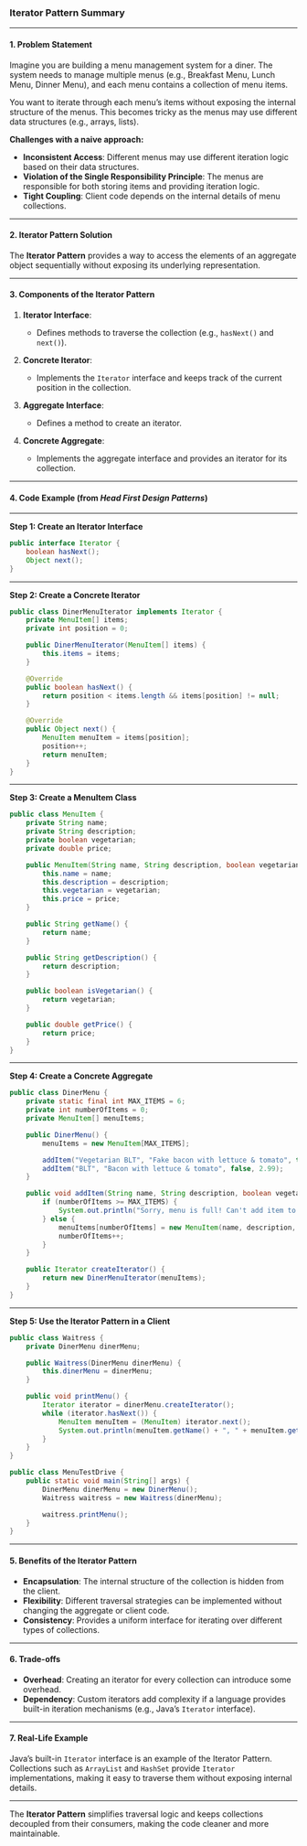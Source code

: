 ### **Iterator Pattern Summary**

---

#### **1. Problem Statement**

Imagine you are building a menu management system for a diner. The system needs to manage multiple menus (e.g., Breakfast Menu, Lunch Menu, Dinner Menu), and each menu contains a collection of menu items.  

You want to iterate through each menu’s items without exposing the internal structure of the menus. This becomes tricky as the menus may use different data structures (e.g., arrays, lists).  

**Challenges with a naive approach:**  
- **Inconsistent Access**: Different menus may use different iteration logic based on their data structures.  
- **Violation of the Single Responsibility Principle**: The menus are responsible for both storing items and providing iteration logic.
- **Tight Coupling**: Client code depends on the internal details of menu collections.

---

#### **2. Iterator Pattern Solution**

The **Iterator Pattern** provides a way to access the elements of an aggregate object sequentially without exposing its underlying representation.

---

#### **3. Components of the Iterator Pattern**

1. **Iterator Interface**:  
   - Defines methods to traverse the collection (e.g., `hasNext()` and `next()`).  

2. **Concrete Iterator**:  
   - Implements the `Iterator` interface and keeps track of the current position in the collection.  

3. **Aggregate Interface**:  
   - Defines a method to create an iterator.  

4. **Concrete Aggregate**:  
   - Implements the aggregate interface and provides an iterator for its collection.

---

#### **4. Code Example (from *Head First Design Patterns*)**

---

**Step 1: Create an Iterator Interface**  

```java
public interface Iterator {
    boolean hasNext();
    Object next();
}
```

---

**Step 2: Create a Concrete Iterator**  

```java
public class DinerMenuIterator implements Iterator {
    private MenuItem[] items;
    private int position = 0;

    public DinerMenuIterator(MenuItem[] items) {
        this.items = items;
    }

    @Override
    public boolean hasNext() {
        return position < items.length && items[position] != null;
    }

    @Override
    public Object next() {
        MenuItem menuItem = items[position];
        position++;
        return menuItem;
    }
}
```

---

**Step 3: Create a MenuItem Class**  

```java
public class MenuItem {
    private String name;
    private String description;
    private boolean vegetarian;
    private double price;

    public MenuItem(String name, String description, boolean vegetarian, double price) {
        this.name = name;
        this.description = description;
        this.vegetarian = vegetarian;
        this.price = price;
    }

    public String getName() {
        return name;
    }

    public String getDescription() {
        return description;
    }

    public boolean isVegetarian() {
        return vegetarian;
    }

    public double getPrice() {
        return price;
    }
}
```

---

**Step 4: Create a Concrete Aggregate**  

```java
public class DinerMenu {
    private static final int MAX_ITEMS = 6;
    private int numberOfItems = 0;
    private MenuItem[] menuItems;

    public DinerMenu() {
        menuItems = new MenuItem[MAX_ITEMS];

        addItem("Vegetarian BLT", "Fake bacon with lettuce & tomato", true, 2.99);
        addItem("BLT", "Bacon with lettuce & tomato", false, 2.99);
    }

    public void addItem(String name, String description, boolean vegetarian, double price) {
        if (numberOfItems >= MAX_ITEMS) {
            System.out.println("Sorry, menu is full! Can't add item to menu.");
        } else {
            menuItems[numberOfItems] = new MenuItem(name, description, vegetarian, price);
            numberOfItems++;
        }
    }

    public Iterator createIterator() {
        return new DinerMenuIterator(menuItems);
    }
}
```

---

**Step 5: Use the Iterator Pattern in a Client**  

```java
public class Waitress {
    private DinerMenu dinerMenu;

    public Waitress(DinerMenu dinerMenu) {
        this.dinerMenu = dinerMenu;
    }

    public void printMenu() {
        Iterator iterator = dinerMenu.createIterator();
        while (iterator.hasNext()) {
            MenuItem menuItem = (MenuItem) iterator.next();
            System.out.println(menuItem.getName() + ", " + menuItem.getPrice() + " -- " + menuItem.getDescription());
        }
    }
}

public class MenuTestDrive {
    public static void main(String[] args) {
        DinerMenu dinerMenu = new DinerMenu();
        Waitress waitress = new Waitress(dinerMenu);

        waitress.printMenu();
    }
}
```

---

#### **5. Benefits of the Iterator Pattern**

- **Encapsulation**: The internal structure of the collection is hidden from the client.
- **Flexibility**: Different traversal strategies can be implemented without changing the aggregate or client code.
- **Consistency**: Provides a uniform interface for iterating over different types of collections.

---

#### **6. Trade-offs**

- **Overhead**: Creating an iterator for every collection can introduce some overhead.
- **Dependency**: Custom iterators add complexity if a language provides built-in iteration mechanisms (e.g., Java’s `Iterator` interface).

---

#### **7. Real-Life Example**

Java’s built-in `Iterator` interface is an example of the Iterator Pattern. Collections such as `ArrayList` and `HashSet` provide `Iterator` implementations, making it easy to traverse them without exposing internal details.

--- 

The **Iterator Pattern** simplifies traversal logic and keeps collections decoupled from their consumers, making the code cleaner and more maintainable.